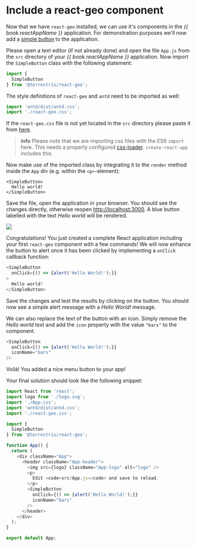 # Include a react-geo component

Now that we have `react-geo` installed, we can use it's components in the
*{{ book.reactAppName }}* application. For demonstration purposes we'll now
add a [simple button](https://terrestris.github.io/react-geo/docs/latest/index.html#!/SimpleButton)
to the application.

Please open a text editor (if not already done) and open the file `App.js` from
the `src` directory of your *{{ book.reactAppName }}* application. Now import the
`SimpleButton` class with the following statement:

```javascript
import {
  SimpleButton
} from '@terrestris/react-geo';
```

The style definitions of `react-geo` and `antd` need to be imported as well:

```javascript
import 'antd/dist/antd.css';
import './react-geo.css';
```

If the `react-geo.css` file is not yet located in the `src` directory please
paste it from [here](https://github.com/terrestris/react-geo-ws/blob/master/gitbook/materials/react-geo.css).

> **info**
> Please note that we are importing css files with the ES6 `import` here. This needs
> a properly configured [css-loader](https://www.npmjs.com/package/css-loader).
> `create-react-app` includes this.

Now make use of the imported class by integrating it to the `render` method inside the `App` div (e.g. within the `<p>`-element):

```
<SimpleButton>
  Hello world!
</SimpleButton>
```

Save the file, open the application in your browser.
You should see the changes directly, otherwise reopen [http://localhost:3000](http://localhost:3000).
A blue button labelled with the text *Hello world* will be rendered.

[![](../screenshots/hallo_welt_button.png)](../screenshots/hallo_welt_button.png)

Congratulations! You just created a complete React application including your first
`react-geo` component with a few commands! We will now enhance the button to alert
once it has been clicked by implementing a `onClick` callback function:

```javascript
<SimpleButton
  onClick={() => {alert('Hello World!');}}
>
  Hello world!
</SimpleButton>
```

Save the changes and test the results by clicking on the button. You should now
see a simple alert message with a *Hello World!* message.

We can also replace the text of the button with an icon. Simply remove the *Hello world* text and add the `icon` property with the value `"bars"` to the component.

```javascript
<SimpleButton
  onClick={() => {alert('Hello World!');}}
  iconName="bars"
/>
```

Voilá! You added a nice menu button to your app!

Your final solution should look like the following snippet:

```javascript
import React from 'react';
import logo from './logo.svg';
import './App.css';
import 'antd/dist/antd.css';
import './react-geo.css';

import {
  SimpleButton
} from '@terrestris/react-geo';

function App() {
  return (
    <div className="App">
      <header className="App-header">
        <img src={logo} className="App-logo" alt="logo" />
        <p>
          Edit <code>src/App.js</code> and save to reload.
        </p>
        <SimpleButton
          onClick={() => {alert('Hello World!');}}
          iconName="bars"
        />
      </header>
    </div>
  );
}

export default App;
```